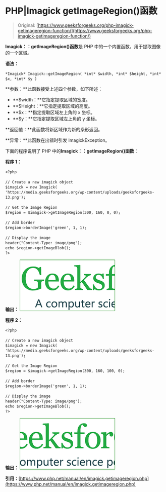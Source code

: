 # PHP|Imagick getImageRegion()函数

> Original: [https://www.geeksforgeeks.org/php-imagick-getimageregion-function/](https://www.geeksforgeeks.org/php-imagick-getimageregion-function/)

**Imagick：：getImageRegion()函数**是 PHP 中的一个内置函数，用于提取图像的一个区域。

**语法：**

```
*Imagick* Imagick::getImageRegion( *int* $width, *int* $height, *int* $x, *int* $y )
```

**参数：**此函数接受上述四个参数，如下所述：

*   **$width：**它指定提取区域的宽度。
*   **$Height：**它指定提取区域的高度。
*   **$x：**指定提取区域左上角的 x 坐标。
*   **$y：**它指定提取区域左上角的 y 坐标。

**返回值：**此函数将新区域作为新的条形返回。

**异常：**此函数在出错时引发 ImagickException。

下面的程序说明了 PHP 中的**Imagick：：getImageRegion()函数**：

**程序 1：**

```
<?php

// Create a new imagick object
$imagick = new Imagick(
'https://media.geeksforgeeks.org/wp-content/uploads/geeksforgeeks-13.png');

// Get the Image Region
$region = $imagick->getImageRegion(300, 160, 0, 0);

// Add border
$region->borderImage('green', 1, 1);

// Display the image
header("Content-Type: image/png");
echo $region->getImageBlob();
?>
```

**输出：**
![](img/b11bd2db1cbbb8bcfaf672539673cde2.png)

**程序 2：**

```
<?php

// Create a new imagick object
$imagick = new Imagick(
'https://media.geeksforgeeks.org/wp-content/uploads/geeksforgeeks-13.png');

// Get the Image Region
$region = $imagick->getImageRegion(300, 160, 100, 0);

// Add border
$region->borderImage('green', 1, 1);

// Display the image
header("Content-Type: image/png");
echo $region->getImageBlob();
?>
```

**输出：**
![](img/f20f4937c60a7a52d3d34c5db7058c98.png)

**引用：**[https://www.php.net/manual/en/imagick.getimageregion.php](https://www.php.net/manual/en/imagick.getimageregion.php)